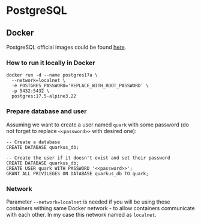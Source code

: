 PostgreSQL
=

## Docker

PostgreSQL official images could be found [here](https://hub.docker.com/_/postgres).

### How to run it locally in Docker

```shell
docker run -d --name postgres17a \
  --network=localnet \
  -e POSTGRES_PASSWORD='REPLACE_WITH_ROOT_PASSWORD' \
  -p 5432:5432 \
  postgres:17.5-alpine3.22
```

### Prepare database and user

Assuming we want to create a user named `quark` with some password (do not forget to replace `<<password>>` with desired one):

```postgresql
-- Create a database
CREATE DATABASE quarkus_db;

-- Create the user if it doesn't exist and set their password
CREATE DATABASE quarkus_db;
CREATE USER quark WITH PASSWORD '<<password>>';
GRANT ALL PRIVILEGES ON DATABASE quarkus_db TO quark;
```

### Network

Parameter `--network=localnet` is needed if you will be using these containers withing same Docker network - to allow
containers communicate with each other. In my case this network named as `localnet`.
